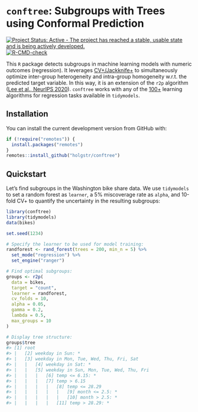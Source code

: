 
<!-- README.md is generated from README.Rmd. Please edit that file -->

# **`conftree`**: Subgroups with Trees using Conformal Prediction

<!-- badges: start -->

[![Project Status: Active - The project has reached a stable, usable
state and is being actively
developed.](https://www.repostatus.org/badges/latest/active.svg)](https://www.repostatus.org/#active)
[![R-CMD-check](https://github.com/holgstr/conftree/actions/workflows/R-CMD-check.yaml/badge.svg)](https://github.com/holgstr/conftree/actions/workflows/R-CMD-check.yaml)
<!-- badges: end -->

This `R` package detects subgroups in machine learning models with
numeric outcomes (regression). It leverages
[CV+/Jackknife+](https://arxiv.org/abs/1905.02928) to simultaneously
optimize inter-group heterogeneity and intra-group homogeneity w.r.t.
the predicted target variable. In this way, it is an extension of the
`r2p` algorithm ([Lee et al., NeurIPS
2020](https://proceedings.neurips.cc/paper/2020/hash/1819020b02e926785cf3be594d957696-Abstract.html)).
`conftree` works with any of the
[100+](https://www.tidymodels.org/find/parsnip/) learning algorithms for
regression tasks available in `tidymodels`.

## Installation

You can install the current development version from GitHub with:

``` r
if (!require("remotes")) {
  install.packages("remotes")
}
remotes::install_github("holgstr/conftree")
```

## Quickstart

Let’s find subgroups in the Washington bike share data. We use
`tidymodels` to set a random forest as `learner`, a 5% miscoverage rate
as `alpha`, and 10-fold CV+ to quantify the uncertainty in the resulting
subgroups:

``` r
library(conftree)
library(tidymodels)
data(bikes)

set.seed(1234)

# Specify the learner to be used for model training:
randforest <- rand_forest(trees = 200, min_n = 5) %>%
  set_mode("regression") %>%
  set_engine("ranger")

# Find optimal subgroups:
groups <- r2p(
  data = bikes,
  target = "count",
  learner = randforest,
  cv_folds = 10,
  alpha = 0.05,
  gamma = 0.2,
  lambda = 0.5,
  max_groups = 10
)

# Display tree structure:
groups$tree
#> [1] root
#> |   [2] weekday in Sun: *
#> |   [3] weekday in Mon, Tue, Wed, Thu, Fri, Sat
#> |   |   [4] weekday in Sat: *
#> |   |   [5] weekday in Sun, Mon, Tue, Wed, Thu, Fri
#> |   |   |   [6] temp <= 6.15: *
#> |   |   |   [7] temp > 6.15
#> |   |   |   |   [8] temp <= 28.29
#> |   |   |   |   |   [9] month <= 2.5: *
#> |   |   |   |   |   [10] month > 2.5: *
#> |   |   |   |   [11] temp > 28.29: *
```
